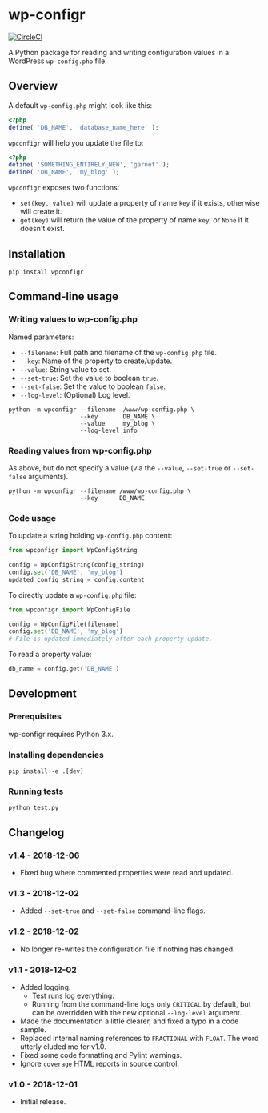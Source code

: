 # wp-configr

[![CircleCI](https://circleci.com/gh/cariad/py-wpconfigr/tree/master.svg?style=svg)](https://circleci.com/gh/cariad/py-wpconfigr/tree/master)

A Python package for reading and writing configuration values in a WordPress `wp-config.php` file.

## Overview

A default `wp-config.php` might look like this:

```php
<?php
define( 'DB_NAME', 'database_name_here' );
```

`wpconfigr` will help you update the file to:

```php
<?php
define( 'SOMETHING_ENTIRELY_NEW', 'garnet' );
define( 'DB_NAME', 'my_blog' );
```

`wpconfigr` exposes two functions:

- `set(key, value)` will update a property of name `key` if it exists, otherwise will create it.
- `get(key)` will return the value of the property of name `key`, or `None` if it doesn't exist.


## Installation

```shell
pip install wpconfigr
```

## Command-line usage

### Writing values to wp-config.php

Named parameters:

- `--filename`: Full path and filename of the `wp-config.php` file.
- `--key`: Name of the property to create/update.
- `--value`: String value to set.
- `--set-true`: Set the value to boolean `true`.
- `--set-false`: Set the value to boolean `false`.
- `--log-level`: (Optional) Log level.

```shell
python -m wpconfigr --filename  /www/wp-config.php \
                    --key       DB_NAME \
                    --value     my_blog \
                    --log-level info
```

### Reading values from wp-config.php

As above, but do not specify a value (via the `--value`, `--set-true` or `--set-false` arguments).

```shell
python -m wpconfigr --filename /www/wp-config.php \
                    --key      DB_NAME
```

### Code usage

To update a string holding `wp-config.php` content:

```python
from wpconfigr import WpConfigString

config = WpConfigString(config_string)
config.set('DB_NAME', 'my_blog')
updated_config_string = config.content
```

To directly update a `wp-config.php` file:

```python
from wpconfigr import WpConfigFile

config = WpConfigFile(filename)
config.set('DB_NAME', 'my_blog')
# File is updated immediately after each property update.
```

To read a property value:

```python
db_name = config.get('DB_NAME')
```

## Development

### Prerequisites

wp-configr requires Python 3.x.

### Installing dependencies

```shell
pip install -e .[dev]
```

### Running tests

```shell
python test.py
```

## Changelog

### v1.4 - 2018-12-06

- Fixed bug where commented properties were read and updated.

### v1.3 - 2018-12-02

- Added `--set-true` and `--set-false` command-line flags.

### v1.2 - 2018-12-02

- No longer re-writes the configuration file if nothing has changed.

### v1.1 - 2018-12-02

- Added logging.
  - Test runs log everything.
  - Running from the command-line logs only `CRITICAL` by default, but can be overridden with the new optional `--log-level` argument.
- Made the documentation a little clearer, and fixed a typo in a code sample.
- Replaced internal naming references to `FRACTIONAL` with `FLOAT`. The word utterly eluded me for v1.0.
- Fixed some code formatting and Pylint warnings.
- Ignore `coverage` HTML reports in source control.

### v1.0 - 2018-12-01

- Initial release.
